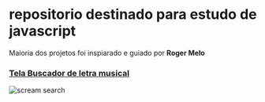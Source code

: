 # repositorio destinado para estudo de javascript

Maioria dos projetos foi inspiarado e guiado por **Roger Melo**

### [Tela Buscador de letra musical](https://github.com/qrozrafa/javascript_std/tree/buscador)
![scream search](https://uploaddeimagens.com.br/images/004/181/707/original/telaSearchMusic.jpg?1669643618)
